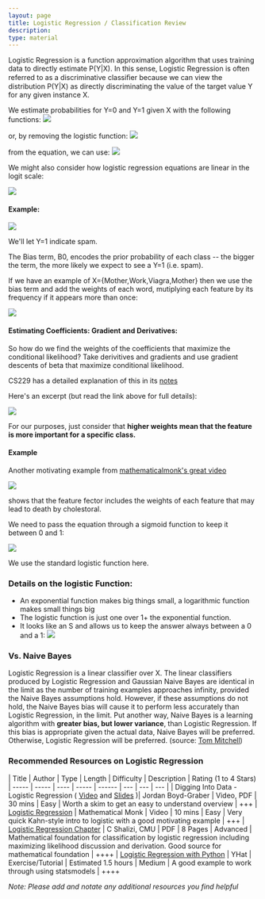 ```yaml
---
layout: page
title: Logistic Regression / Classification Review
description:
type: material
---
```


Logistic Regression is a function approximation algorithm that uses training data to directly estimate P(Y|X). In this sense,
Logistic Regression is often referred to as a discriminative classiﬁer because we can view the distribution P(Y|X) as directly discriminating the value of the target value Y for any given instance X.

We estimate probabilities for Y=0 and Y=1 given X with the following functions:
![](http://note.io/1sFExtq)

or, by removing the logistic function:
![](http://note.io/1sFEY79)

from the equation, we can use:
![](http://note.io/1sFJJNX)

We might also consider how logistic regression equations are linear in the logit scale:

![](http://note.io/1sFQdwr)

#### Example:
![](http://note.io/1sFH4nq)

We'll let Y=1 indicate spam.

The Bias term, B0, encodes the prior probability of each class -- the bigger the term, the more likely we expect to see a Y=1 (i.e. spam).

If we have an example of X={Mother,Work,Viagra,Mother} then we use the bias term and add the weights of each word, mutiplying each feature by its frequency if it appears more than once:

![](http://note.io/1sFKQNO)

#### Estimating Coefficients: Gradient and Derivatives:

So how do we find the weights of the coefficients that maximize the conditional likelihood?
Take derivitives and gradients and use gradient descents of beta that maximize conditional likelihood.

CS229 has a detailed explanation of this in its [notes](http://cs229.stanford.edu/notes/cs229-notes1.pdf)

Here's an excerpt (but read the link above for full details):

![](http://note.io/1sFRUdm)

For our purposes, just consider that **higher weights mean that the feature is more important for a specific class.**

#### Example
Another motivating example from [mathematicalmonk's great video](https://www.youtube.com/watch?v=-Z2a_mzl9LM)

![](http://note.io/1sFNrHq)

shows that the feature fector includes the weights of each feature that may lead to death by cholestoral.

We need to pass the equation through a sigmoid function to keep it between 0 and 1:

![](http://note.io/1sFO6bP)

We use the standard logistic function here.


### Details on the logistic Function:

* An exponential function makes big things small, a logarithmic function makes small things big
* The logistic function is just one over 1+ the exponential function.
* It looks like an S and allows us to keep the answer always between a 0 and a 1:
![](http://note.io/1sFG4jm)


### Vs. Naive Bayes
Logistic Regression is a linear classifier over X. The linear classifiers produced by Logistic Regression and Gaussian Naive Bayes are identical in the limit as the number of training examples approaches infinity, provided the Naive Bayes assumptions hold. However, if these assumptions do not hold, the Naive Bayes bias will cause it to perform less accurately than Logistic Regression, in the limit. Put another way, Naive Bayes is a learning algorithm with **greater bias, but lower variance**, than Logistic Regression. If this bias is appropriate given the actual data, Naive Bayes will be preferred. Otherwise, Logistic Regression will be preferred.
(source: [Tom Mitchell](http://www.cs.cmu.edu/~tom/mlbook/NBayesLogReg.pdf))


### Recommended Resources on Logistic Regression

| Title | Author | Type | Length | Difficulty | Description | Rating (1 to 4 Stars)
| ----- | ----- | ---- | ----- | ------ | --- | --- | --- |
| Digging Into Data - Logistic Regression  ( [Video](https://www.youtube.com/watch?v=nMcxOiVj7oE) and [Slides](http://www.umiacs.umd.edu/~jbg/teaching/DATA_DIGGING/lecture_05.pdf) )| Jordan Boyd-Graber | Video, PDF | 30 mins | Easy | Worth a skim to get an easy to understand overview | +++
| [Logistic Regression](https://www.youtube.com/watch?v=-Z2a_mzl9LM) | Mathematical Monk | Video | 10 mins | Easy | Very quick Kahn-style intro to logistic with a good motivating example | +++
| [Logistic Regression Chapter](http://www.stat.cmu.edu/~cshalizi/uADA/12/lectures/ch12.pdf) | C Shalizi, CMU | PDF | 8 Pages | Advanced | Mathematical foundation for classification by logistic regression including maximizing likelihood discussion and derivation.  Good source for mathematical foundation | ++++
| [Logistic Regression with Python](http://blog.yhathq.com/posts/logistic-regression-and-python.html) | YHat |  Exercise/Tutorial | Estimated 1.5 hours | Medium | A good example to work through using statsmodels | ++++

_Note: Please add and notate any additional resources you find helpful_

